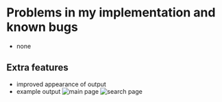 # **Problems in my implementation and known bugs**
- none
## **Extra features**
- improved appearance of output
- example output
![main page](https://i.imgur.com/i1ppYy5.jpg)
![search page](https://i.imgur.com/kwvVrnj.jpg)
